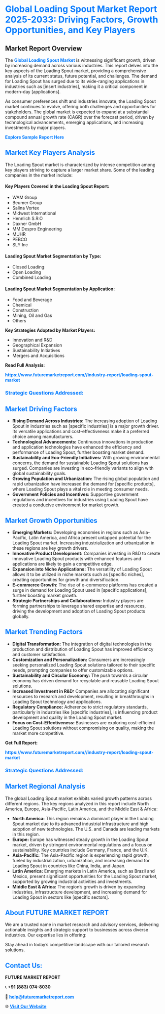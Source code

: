 <h1 style="color: #007BFF;">Global Loading Spout Market Report 2025-2033: Driving Factors, Growth Opportunities, and Key Players</h1>

<section id="overview">
<h2>Market Report Overview</h2>
<p>The <a href="https://www.futuremarketreport.com//industry-report/loading-spout-market" style="color: #007BFF; text-decoration: none;"><strong>Global Loading Spout Market</strong></a> is witnessing significant growth, driven by increasing demand across various industries. This report delves into the key aspects of the Loading Spout market, providing a comprehensive analysis of its current status, future potential, and challenges. The demand for Loading Spout has surged due to its wide-ranging applications in industries such as [insert industries], making it a critical component in modern-day [applications].</p>
<p>As consumer preferences shift and industries innovate, the Loading Spout market continues to evolve, offering both challenges and opportunities for stakeholders. The global market is expected to expand at a substantial compound annual growth rate (CAGR) over the forecast period, driven by technological advancements, emerging applications, and increasing investments by major players.</p>
</section>

<section id="overview">
<p><a href="https://www.futuremarketreport.com//request-sample/reportId=92297" style="color: #007BFF; text-decoration: none;"><strong>Explore Sample Report Here</strong></a></p>
</section>

<section id="key-players">
<h2 style="color: #007BFF;">Market Key Players Analysis</h2>
<p>The Loading Spout market is characterized by intense competition among key players striving to capture a larger market share. Some of the leading companies in the market include:</p>
<h4>Key Players Covered in the Loading Spout Report:</h4>
<ul><li>WAM Group</li><li>Beumer Group</li><li>Salina Vortex</li><li>Midwest International</li><li>Hennlich S.R.O</li><li>Daxner GmbH</li><li>MM Despro Engineering</li><li>MUHR</li><li>PEBCO</li><li>SLY Inc</li></ul>
<h4>Loading Spout Market Segmentation by Type:</h4>
<ul><li>Closed Loading</li><li>Open Loading</li><li>Combined Loading</li></ul>

<h4>Loading Spout Market Segmentation by Application:</h4>
<ul><li>Food and Beverage</li><li>Chemical</li><li>Construction</li><li>Mining, Oil and Gas</li><li>Others</li></ul>
<p><strong>Key Strategies Adopted by Market Players:</strong></p>
<ul>
<li>Innovation and R&D</li>
<li>Geographical Expansion</li>
<li>Sustainability Initiatives</li>
<li>Mergers and Acquisitions</li>
</ul>
</section>

<section>
<p><strong>Read Full Analysis: </strong></p><a href="https://www.futuremarketreport.com//industry-report/loading-spout-market" style="color: #007BFF; text-decoration: none;"><strong>https://www.futuremarketreport.com//industry-report/loading-spout-market</strong></a>
<h3 style="color: #007BFF;">Strategic Questions Addressed:</h3>
</section>

<section id="driving-factors">
<h2 style="color: #007BFF;">Market Driving Factors</h2>
<ul>
<li><strong>Rising Demand Across Industries:</strong> The increasing adoption of Loading Spout in industries such as [specific industries] is a major growth driver. Its versatile applications and cost-effectiveness make it a preferred choice among manufacturers.</li>
<li><strong>Technological Advancements:</strong> Continuous innovations in production and application technologies have enhanced the efficiency and performance of Loading Spout, further boosting market demand.</li>
<li><strong>Sustainability and Eco-Friendly Initiatives:</strong> With growing environmental concerns, the demand for sustainable Loading Spout solutions has surged. Companies are investing in eco-friendly variants to align with global sustainability goals.</li>
<li><strong>Growing Population and Urbanization:</strong> The rising global population and rapid urbanization have increased the demand for [specific products], where Loading Spout plays a vital role in meeting consumer needs.</li>
<li><strong>Government Policies and Incentives:</strong> Supportive government regulations and incentives for industries using Loading Spout have created a conducive environment for market growth.</li>
</ul>
</section>

<section id="growth-opportunities">
<h2 style="color: #007BFF;">Market Growth Opportunities</h2>
<ul>
<li><strong>Emerging Markets:</strong> Developing economies in regions such as Asia-Pacific, Latin America, and Africa present untapped potential for the Loading Spout market. Increasing industrialization and urbanization in these regions are key growth drivers.</li>
<li><strong>Innovative Product Development:</strong> Companies investing in R&D to create innovative Loading Spout products with enhanced features and applications are likely to gain a competitive edge.</li>
<li><strong>Expansion into Niche Applications:</strong> The versatility of Loading Spout allows it to be utilized in niche markets such as [specific niches], creating opportunities for growth and diversification.</li>
<li><strong>E-commerce Growth:</strong> The rise of e-commerce platforms has created a surge in demand for Loading Spout used in [specific applications], further boosting market growth.</li>
<li><strong>Strategic Partnerships and Collaborations:</strong> Industry players are forming partnerships to leverage shared expertise and resources, driving the development and adoption of Loading Spout products globally.</li>
</ul>
</section>

<section id="trending-factors">
<h2 style="color: #007BFF;">Market Trending Factors</h2>
<ul>
<li><strong>Digital Transformation:</strong> The integration of digital technologies in the production and distribution of Loading Spout has improved efficiency and customer satisfaction.</li>
<li><strong>Customization and Personalization:</strong> Consumers are increasingly seeking personalized Loading Spout solutions tailored to their specific needs, prompting companies to offer customizable options.</li>
<li><strong>Sustainability and Circular Economy:</strong> The push towards a circular economy has driven demand for recyclable and reusable Loading Spout solutions.</li>
<li><strong>Increased Investment in R&D:</strong> Companies are allocating significant resources to research and development, resulting in breakthroughs in Loading Spout technology and applications.</li>
<li><strong>Regulatory Compliance:</strong> Adherence to strict regulatory standards, particularly in industries like [specific industries], is influencing product development and quality in the Loading Spout market.</li>
<li><strong>Focus on Cost-Effectiveness:</strong> Businesses are exploring cost-efficient Loading Spout solutions without compromising on quality, making the market more competitive.</li>
</ul>
</section>

<section>
<p><strong>Get Full Report: </strong></p><a href="https://www.futuremarketreport.com//industry-report/loading-spout-market" style="color: #007BFF; text-decoration: none;"><strong>https://www.futuremarketreport.com//industry-report/loading-spout-market</strong></a>
<h3 style="color: #007BFF;">Strategic Questions Addressed:</h3>
</section>


<section id="regional-analysis">
<h2 style="color: #007BFF;">Market Regional Analysis</h2>
<p>The global Loading Spout market exhibits varied growth patterns across different regions. The key regions analyzed in this report include North America, Europe, Asia-Pacific, Latin America, and the Middle East & Africa:</p>
<ul>
<li><strong>North America:</strong> This region remains a dominant player in the Loading Spout market due to its advanced industrial infrastructure and high adoption of new technologies. The U.S. and Canada are leading markets in this region.</li>
<li><strong>Europe:</strong> Europe has witnessed steady growth in the Loading Spout market, driven by stringent environmental regulations and a focus on sustainability. Key countries include Germany, France, and the U.K.</li>
<li><strong>Asia-Pacific:</strong> The Asia-Pacific region is experiencing rapid growth, fueled by industrialization, urbanization, and increasing demand for Loading Spout in countries like China, India, and Japan.</li>
<li><strong>Latin America:</strong> Emerging markets in Latin America, such as Brazil and Mexico, present significant opportunities for the Loading Spout market, supported by growing industrial activities and investments.</li>
<li><strong>Middle East & Africa:</strong> The region’s growth is driven by expanding industries, infrastructure development, and increasing demand for Loading Spout in sectors like [specific sectors].</li>
</ul>
</section>

<footer>
<h2 style="color: #007BFF;">About FUTURE MARKET REPORT</h2>
<p>We are a trusted name in market research and advisory services, delivering actionable insights and strategic support to businesses across diverse industries. Our expertise lies in offering:</p>

<p>Stay ahead in today’s competitive landscape with our tailored research solutions.</p>

<h2 style="color: #007BFF;">Contact Us:</h2>
<p><strong>FUTURE MARKET REPORT</strong></p>
<p>📞 <strong>+91 (883) 074-8030</strong></p>
<p>📧 <strong><a href="mailto:help@futuremarketreport.com" style="color: #007BFF;">help@futuremarketreport.com</a></strong></p>
<p>🌐 <strong><a href="https://www.futuremarketreport.com/" style="color: #007BFF;">Visit Our Website</a></strong></p>
</footer>